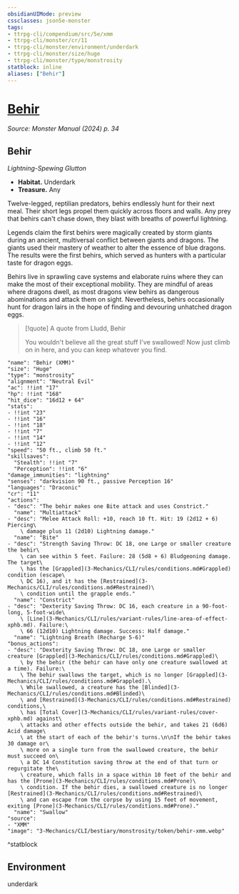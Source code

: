 ```yaml
---
obsidianUIMode: preview
cssclasses: json5e-monster
tags:
- ttrpg-cli/compendium/src/5e/xmm
- ttrpg-cli/monster/cr/11
- ttrpg-cli/monster/environment/underdark
- ttrpg-cli/monster/size/huge
- ttrpg-cli/monster/type/monstrosity
statblock: inline
aliases: ["Behir"]
---
```

# [Behir](3-Mechanics\CLI\bestiary\monstrosity/behir-xmm.md)
*Source: Monster Manual (2024) p. 34*  

## Behir

*Lightning-Spewing Glutton*

- **Habitat.** Underdark  
- **Treasure.** Any  

Twelve-legged, reptilian predators, behirs endlessly hunt for their next meal. Their short legs propel them quickly across floors and walls. Any prey that behirs can't chase down, they blast with breaths of powerful lightning.

Legends claim the first behirs were magically created by storm giants during an ancient, multiversal conflict between giants and dragons. The giants used their mastery of weather to alter the essence of blue dragons. The results were the first behirs, which served as hunters with a particular taste for dragon eggs.

Behirs live in sprawling cave systems and elaborate ruins where they can make the most of their exceptional mobility. They are mindful of areas where dragons dwell, as most dragons view behirs as dangerous abominations and attack them on sight. Nevertheless, behirs occasionally hunt for dragon lairs in the hope of finding and devouring unhatched dragon eggs.

> [!quote] A quote from Lludd, Behir  
> 
> You wouldn't believe all the great stuff I've swallowed! Now just climb on in here, and you can keep whatever you find.


```statblock
"name": "Behir (XMM)"
"size": "Huge"
"type": "monstrosity"
"alignment": "Neutral Evil"
"ac": !!int "17"
"hp": !!int "168"
"hit_dice": "16d12 + 64"
"stats":
- !!int "23"
- !!int "16"
- !!int "18"
- !!int "7"
- !!int "14"
- !!int "12"
"speed": "50 ft., climb 50 ft."
"skillsaves":
  "Stealth": !!int "7"
  "Perception": !!int "6"
"damage_immunities": "lightning"
"senses": "darkvision 90 ft., passive Perception 16"
"languages": "Draconic"
"cr": "11"
"actions":
- "desc": "The behir makes one Bite attack and uses Constrict."
  "name": "Multiattack"
- "desc": "Melee Attack Roll: +10, reach 10 ft. Hit: 19 (2d12 + 6) Piercing\
    \ damage plus 11 (2d10) Lightning damage."
  "name": "Bite"
- "desc": "Strength Saving Throw: DC 18, one Large or smaller creature the behir\
    \ can see within 5 feet. Failure: 28 (5d8 + 6) Bludgeoning damage. The target\
    \ has the [Grappled](3-Mechanics/CLI/rules/conditions.md#Grappled) condition (escape\
    \ DC 16), and it has the [Restrained](3-Mechanics/CLI/rules/conditions.md#Restrained)\
    \ condition until the grapple ends."
  "name": "Constrict"
- "desc": "Dexterity Saving Throw: DC 16, each creature in a 90-foot-long, 5-foot-wide\
    \ [Line](3-Mechanics/CLI/rules/variant-rules/line-area-of-effect-xphb.md). Failure:\
    \ 66 (12d10) Lightning damage. Success: Half damage."
  "name": "Lightning Breath (Recharge 5-6)"
"bonus_actions":
- "desc": "Dexterity Saving Throw: DC 18, one Large or smaller creature [Grappled](3-Mechanics/CLI/rules/conditions.md#Grappled)\
    \ by the behir (the behir can have only one creature swallowed at a time). Failure:\
    \ The behir swallows the target, which is no longer [Grappled](3-Mechanics/CLI/rules/conditions.md#Grappled).\
    \ While swallowed, a creature has the [Blinded](3-Mechanics/CLI/rules/conditions.md#Blinded)\
    \ and [Restrained](3-Mechanics/CLI/rules/conditions.md#Restrained) conditions,\
    \ has [Total Cover](3-Mechanics/CLI/rules/variant-rules/cover-xphb.md) against\
    \ attacks and other effects outside the behir, and takes 21 (6d6) Acid damage\
    \ at the start of each of the behir's turns.\n\nIf the behir takes 30 damage or\
    \ more on a single turn from the swallowed creature, the behir must succeed on\
    \ a DC 14 Constitution saving throw at the end of that turn or regurgitate the\
    \ creature, which falls in a space within 10 feet of the behir and has the [Prone](3-Mechanics/CLI/rules/conditions.md#Prone)\
    \ condition. If the behir dies, a swallowed creature is no longer [Restrained](3-Mechanics/CLI/rules/conditions.md#Restrained)\
    \ and can escape from the corpse by using 15 feet of movement, exiting [Prone](3-Mechanics/CLI/rules/conditions.md#Prone)."
  "name": "Swallow"
"source":
- "XMM"
"image": "3-Mechanics/CLI/bestiary/monstrosity/token/behir-xmm.webp"
```
^statblock

## Environment

underdark